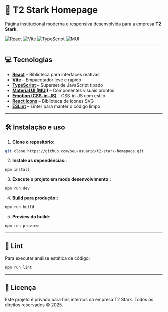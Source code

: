 # 🚀 T2 Stark Homepage

Página institucional moderna e responsiva desenvolvida para a empresa **T2 Stark**.

![React](https://img.shields.io/badge/React-18.2.0-61DAFB?logo=react)
![Vite](https://img.shields.io/badge/Vite-6.3.5-646CFF?logo=vite) 
![TypeScript](https://img.shields.io/badge/TypeScript-5.2.2-3178C6?logo=typescript)
![MUI](https://img.shields.io/badge/MUI-5.15.10-007FFF?logo=mui)

---
## 💻 Tecnologias
- **[React](https://reactjs.org/)** – Biblioteca para interfaces reativas
- **[Vite](https://vitejs.dev/)** – Empacotador leve e rápido
- **[TypeScript](https://www.typescriptlang.org/)** – Superset de JavaScript tipado
- **[Material UI (MUI)](https://mui.com/)** – Componentes visuais prontos
- **[Emotion (CSS-in-JS)](https://emotion.sh/docs/introduction)** – CSS-in-JS com estilo
- **[React Icons](https://react-icons.github.io/react-icons/)** – Biblioteca de ícones SVG
- **[ESLint](https://eslint.org/)** – Linter para manter o código limpo

---
## 🛠️ Instalação e uso

1. **Clone o repositório**:
```bash
git clone https://github.com/seu-usuario/t2-stark-homepage.git
```

2. **Instale as dependências:**:
```bash
npm install
```

3. **Execute o projeto em modo desenvolvimento:**:
```bash
npm run dev
```

4. **Build para produção:**:
```bash
npm run build
```

5. **Preview do build:**:
```bash
npm run preview
```

---
## 🧪 Lint

Para executar análise estática de código:
```bash
npm run lint
```

---
## 📝 Licença

Este projeto é privado para fins internos da empresa T2 Stark.
Todos os direitos reservados © 2025.
